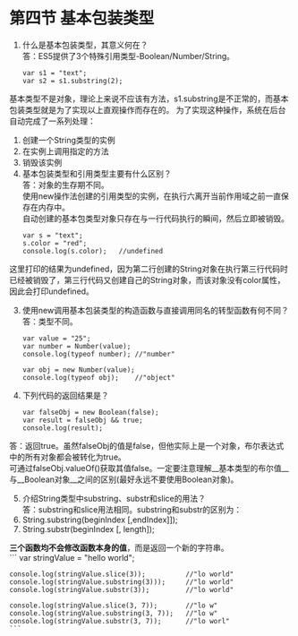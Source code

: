 # 第四节 基本包装类型
1. 什么是基本包装类型，其意义何在？  
  答：ES5提供了3个特殊引用类型-Boolean/Number/String。  
    ```
    var s1 = "text";
    var s2 = s1.substring(2);
    ```
  基本类型不是对象，理论上来说不应该有方法，s1.substring是不正常的，而基本包装类型就是为了实现以上直观操作而存在的。
  为了实现这种操作，系统在后台自动完成了一系列处理：  
  1. 创建一个String类型的实例  
  2. 在实例上调用指定的方法  
  3. 销毁该实例  
2. 基本包装类型和引用类型主要有什么区别？  
  答：对象的生存期不同。  
  使用new操作法创建的引用类型的实例，在执行六离开当前作用域之前一直保存在内存中。  
  自动创建的基本包类型对象只存在与一行代码执行的瞬间，然后立即被销毁。  
    ```
    var s = "text";
    s.color = "red";
    console.log(s.color);   //undefined
    ```  
  这里打印的结果为undefined，因为第二行创建的String对象在执行第三行代码时已经被销毁了，第三行代码又创建自己的String对象，而该对象没有color属性，因此会打印undefined。

3. 使用new调用基本包装类型的构造函数与直接调用同名的转型函数有何不同？  
  答：类型不同。  
    ```
    var value = "25";
    var number = Number(value);
    console.log(typeof number); //"number"
    
    var obj = new Number(value);
    console.log(typeof obj);    //"object"
    ```  
    
4. 下列代码的返回结果是？  
    ```
    var falseObj = new Boolean(false);
    var result = falseObj && true;
    console.log(result);
    ```    
  答：返回true。虽然falseObj的值是false，但他实际上是一个对象，布尔表达式中的所有对象都会被转化为true。  
  可通过falseObj.valueOf()获取其值false。一定要注意理解__基本类型的布尔值__与__Boolean对象__之间的区别(最好永远不要使用Boolean对象)。  
  
5. 介绍String类型中substring、substr和slice的用法？  
  答：substring和slice用法相同。substring和substr的区别为：  
  1. String.substring(beginIndex [,endIndex]]);  
  2. String.substr(beginIndex [, length]);  
  
  __三个函数均不会修改函数本身的值__，而是返回一个新的字符串。  
    ```
    var stringValue = "hello world";
    
    console.log(stringValue.slice(3));          //"lo world"
    console.log(stringValue.substring(3)));     //"lo world"
    console.log(stringValue.substr(3));         //"lo world"
    
    console.log(stringValue.slice(3, 7));       //"lo w"
    console.log(stringValue.substring(3, 7));   //"lo w"
    console.log(stringValue.substr(3, 7));      //"lo worl"
    ```  